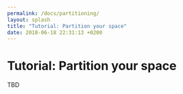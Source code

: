 ```yaml
---
permalink: /docs/partitioning/
layout: splash
title: "Tutorial: Partition your space"
date: 2018-06-18 22:31:13 +0200
---
```


# Tutorial: Partition your space

TBD
